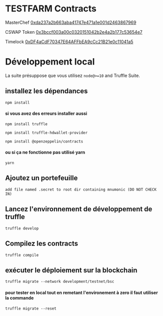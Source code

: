 # TESTFARM Contracts

MasterChef
[0xda237a2b663aba41747e471a1e001d2463867969](https://explorer-mainnet.maticvigil.com/address/0xda237a2b663aba41747e471a1e001d2463867969)

CSWAP Token
[0x3bccf003a00c0320151042b2e4a2b177c53654e7](https://explorer-mainnet.maticvigil.com/address/0x3bccf003a00c0320151042b2e4a2b177c53654e7)

Timelock
[0xDF4aCdF70347E64AFFbEA9cCc21B21e0c11041a5](https://explorer-mainnet.maticvigil.com/address/0xDF4aCdF70347E64AFFbEA9cCc21B21e0c11041a5)

# Développement local

La suite présuppose que vous utilisez `node@>=10` and Truffle Suite.

## installez les dépendances

`npm install`

#### si vous avez des erreurs installer aussi 

`npm install truffle`

`npm install truffle-hdwallet-provider`

`npm install @openzeppelin/contracts`

#### ou si ça ne fonctionne pas utilisé yarn

`yarn`

## Ajoutez un portefeuille

`add file named .secret to root dir containing mnumonic (DO NOT CHECK IN)`


## Lancez l'environnement de développement de truffle

`truffle develop`

## Compilez les  contracts

`truffle compile`

## exécuter le déploiement sur la blockchain

`truffle migrate --network development/testnet/bsc`


#### pour tester en local tout en remetant l'environement à zero il faut utiliser la commande

`truffle migrate --reset`
